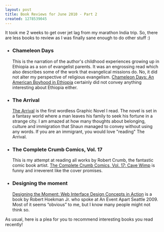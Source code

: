 ```yaml
--- 
layout: post
title: Book Reviews for June 2010 - Part 2
created: 1278539045
---
```

<p>It took me 2 weeks to get over jet lag from my marathon India trip. So, there are less books to review as I was finally sane enough to do other stuff :) </p> 
<ul>
	<li><h3>Chameleon Days</h3>
	<p>This is the narration of the author's childhood experiences growing up in Ethiopia as a son of evangelist parents. It was an engrossing read which also describes some of the work that evangelical missions do. No, it did not alter my perspective of religious evangelism. <a href="http://www.amazon.com/gp/product/0618658696?ie=UTF8&amp;tag=nimbupani-20&amp;linkCode=as2&amp;camp=1789&amp;creative=390957&amp;creativeASIN=0618658696">Chameleon Days: An American Boyhood in Ethiopia</a> certainly did not convey anything interesting about Ethiopia either.</p> 
	</li>
	<li>
		<h3>The Arrival</h3>
		<p><a href="http://www.amazon.com/gp/product/0439895294?ie=UTF8&amp;tag=nimbupani-20&amp;linkCode=as2&amp;camp=1789&amp;creative=390957&amp;creativeASIN=0439895294">The Arrival</a> is the first wordless Graphic Novel I read. The novel is set in a fantasy world where a man leaves his family to seek his fortune in a strange city. I am amazed at how many thoughts about belonging, culture and immigration that Shaun managed to convey without using any words. If you are an immigrant, you would love "reading" The Arrival.</p> 		
	</li>                               
	<li>
		<h3>The Complete Crumb Comics, Vol. 17</h3>
		<p>This is my attempt at reading all works by Robert Crumb, the fantastic comic book artist. <a href="http://www.amazon.com/gp/product/1560975377?ie=UTF8&amp;tag=nimbupani-20&amp;linkCode=as2&amp;camp=1789&amp;creative=390957&amp;creativeASIN=1560975377">The Complete Crumb Comics, Vol. 17: Cave Wimp</a> is funny and irreverent like the cover promises.</p>		
	</li>      
	<li>
		<h3>Designing the moment</h3>
		<p><a href="http://www.amazon.com/gp/product/0321535081?ie=UTF8&amp;tag=nimbupani-20&amp;linkCode=as2&amp;camp=1789&amp;creative=390957&amp;creativeASIN=0321535081">Designing the Moment: Web Interface Design Concepts in Action</a> is a book by Robert Hoekman Jr. who spoke at An Event Apart Seattle 2009. Most of it seems &ldquo;obvious&rdquo; to me, but I know many people might not think so.</p> 		
	</li>
</ul>
<p>As usual, here is a plea for you to recommend interesting books you read recently!</p>
